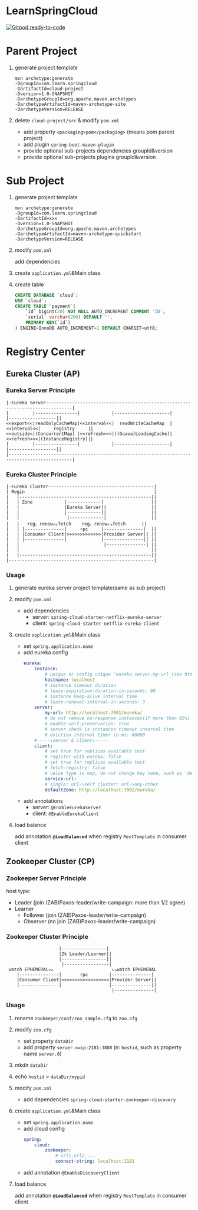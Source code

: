 # LearnSpringCloud

[![Gitpod ready-to-code](https://img.shields.io/badge/Gitpod-ready--to--code-blue?logo=gitpod)](https://gitpod.io/#https://github.com/gh9em/learnSpringCloud)

# Parent Project

1. generate project template
    ```
    mvn archetype:generate 
    -DgroupId=com.learn.springcloud 
    -DartifactId=cloud-project 
    -Dversion=1.0-SNAPSHOT 
    -DarchetypeGroupId=org.apache.maven.archetypes 
    -DarchetypeArtifactId=maven-archetype-site 
    -DarchetypeVersion=RELEASE
    ```

2. delete `cloud-project/src` & modify `pom.xml`

    + add property `<packaging>pom</packaging>` (means pom parent project)
    + add plugin `spring-boot-maven-plugin`
    + provide optional sub-projects dependencies groupId&version
    + provide optional sub-projects plugins groupId&version

# Sub Project

1. generate project template
    ```
    mvn archetype:generate 
    -DgroupId=com.learn.springcloud 
    -DartifactId=xxx
    -Dversion=1.0-SNAPSHOT 
    -DarchetypeGroupId=org.apache.maven.archetypes 
    -DarchetypeArtifactId=maven-archetype-quickstart 
    -DarchetypeVersion=RELEASE
    ```
2. modify `pom.xml`

    add dependencies
3. create `application.yml`&Main class
4. create table
    ```sql
    CREATE DATABASE `cloud`;
    USE `cloud`;
    CREATE TABLE `payment`(
        `id` bigint(20) NOT NULL AUTO_INCREMENT COMMENT 'ID',
        `serial` varchar(200) DEFAULT '',
        PRIMARY KEY(`id`)
    ) ENGINE=InnoDB AUTO_INCREMENT=1 DEFAULT CHARSET=utf8;
    ```
# Registry Center
## Eureka Cluster (AP)
### Eureka Server Principle
    |-Eureka Server--------------------------------------------------------------------------------|
    |         |----------------|            |---------------------|            |------------------||
    <<export<<|readOnlyCacheMap|<<interval<<|  readWriteCacheMap  |<<interval<<|     registry     ||
    <<outside<|(ConcurrentMap) |<<refresh<<<|((Guava)LoadingCache)|<<refresh<<<|(InstanceRegistry)||
    |         |----------------|            |---------------------|            |------------------||
    |----------------------------------------------------------------------------------------------|

### Eureka Cluster Principle
    |-Eureka Cluster----------------------------------------|
    | Regin                                                 |
    |   |--------------------------------------------------||
    |   | Zone            |-------------|                  ||
    |   |                 |Eureka Server||                 ||
    |   |                 |-------------||                 ||
    |   |                  |-------------|                 ||
    |   |   reg、renew↗↙fetch    reg、renew↖↘fetch      ||
    |   | |---------------|     rpc     |---------------|  ||
    |   | |Consumer Client|>>>>>>>>>>>>>|Provider Server|| ||
    |   | |---------------|             |---------------|| ||
    |   |                                |---------------| ||
    |   |                                                  ||
    |   |--------------------------------------------------||
    |-------------------------------------------------------|

### Usage
1. generate eureka server project template(same as sub project)
2. modify `pom.xml`

    + add dependencies
        + server: `spring-cloud-starter-netflix-eureka-server`
        + client: `spring-cloud-starter-netflix-eureka-client`

3. create `application.yml`&Main class
    
    + set `spring.application.name`
    + add eureka config
        ```yaml
        eureka:
            instance:
                # unique or config unique 'eureka.server.my-url'(see https://www.cnblogs.com/lonelyJay/p/9940199.html, https://blog.csdn.net/ai_xao/article/details/102516384)
                hostname: localhost
                # instance timeout duration
                # lease-expiration-duration-in-seconds: 90
                # instance keep-alive interval time
                # lease-renewal-interval-in-seconds: 3
            server:
                my-url: http://localhost:7001/eureka/
                # do not remove no-response instances(if more than 85%) immediately
                # enable-self-preservation: true
                # server check is instances timeout interval time
                # eviction-interval-timer-in-ms: 60000
            #-----↓server & client↓-----
            client:
                # set true for replicas available test
                # register-with-eureka: false
                # set true for replicas available test
                # fetch-registry: false
                # value type is map, do not change key name, such as 'defaultZone'
                service-url:
                # single: url->self cluster: url->any-other
                defaultZone: http://localhost:7002/eureka/
        ```
    + add annotations
        + server: `@EnableEurekaServer`
        + client: `@EnableEurekaClient`

4. load balance
    
    add annotation **`@LoadBalanced`** when registry `RestTemplate` in consumer client

## Zookeeper Cluster (CP)
### Zookeeper Server Principle
host type:
+ Leader (join (ZAB)Paxos-leader/write-campaign: more than 1/2 agree)
+ Learner
    + Follower (join (ZAB)Paxos-leader/write-campaign)
    + Observer (no join (ZAB)Paxos-leader/write-campaign)

### Zookeeper Cluster Principle
                        |-----------------|
                        |Zk Leader/Learner||
                        |-----------------||
                         |-----------------|
     watch EPHEMERAL↗↙                      ↖↘watch EPHEMERAL
        |---------------|       rpc        |---------------|
        |Consumer Client|>>>>>>>>>>>>>>>>>>|Provider Server||
        |---------------|                  |---------------||
                                            |---------------|

### Usage
1. rename `zookeeper/conf/zoo_sample.cfg` to `zoo.cfg`
2. modify `zoo.cfg`

    + set property `dataDir`
    + add property `server.n=ip:2181:3888` (n: `hostid`, such as property name `server.0`)

3. mkdir `dataDir`
4. echo `hostid` > `dataDir/mypid`
5. modify `pom.xml`

    + add dependencies `spring-cloud-starter-zookeeper-discovery`

6. create `application.yml`&Main class
    
    + set `spring.application.name`
    + add cloud config
        ```yaml
        spring:
            cloud:
                zookeeper:
                    # url1,url2,...
                    connect-string: localhost:2181
        ```
    + add annotation `@EnableDiscoveryClient`

7. load balance
    
    add annotation **`@LoadBalanced`** when registry `RestTemplate` in consumer client
